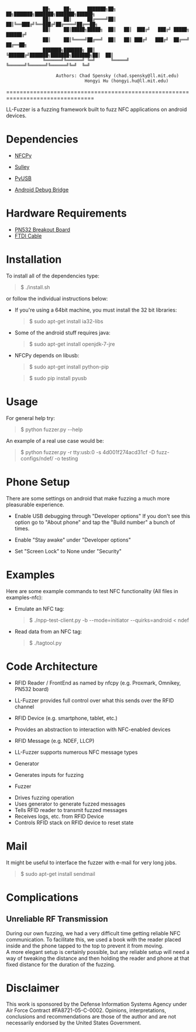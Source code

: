                   ██╗     ██╗      ███████╗██╗   ██╗███████╗███████╗███████╗██████╗ 
                  ██║     ██║      ██╔════╝██║   ██║╚══███╔╝╚══███╔╝██╔════╝██╔══██╗
                  ██║     ██║█████╗█████╗  ██║   ██║  ███╔╝   ███╔╝ █████╗  ██████╔╝
                  ██║     ██║╚════╝██╔══╝  ██║   ██║ ███╔╝   ███╔╝  ██╔══╝  ██╔══██╗
                  ███████╗███████╗ ██║     ╚██████╔╝███████╗███████╗███████╗██║  ██║
                  ╚══════╝╚══════╝ ╚═╝      ╚═════╝ ╚══════╝╚══════╝╚══════╝╚═╝  ╚═╝

                       Authors: Chad Spensky (chad.spensky@ll.mit.edu)
                                  Hongyi Hu (hongyi.hu@ll.mit.edu)

================================================================================

  LL-Fuzzer is a fuzzing framework built to fuzz NFC applications on android 
devices.


# Dependencies

  * [NFCPy](https://launchpad.net/nfcpy)

  * [Sulley](https://github.com/OpenRCE/sulley)

  * [PyUSB](http://sourceforge.net/projects/pyusb/)

  * [Android Debug Bridge](http://developer.android.com/tools/help/adb.html)
 

# Hardware Requirements

  * [PN532 Breakout Board](http://www.adafruit.com/product/364)
  * [FTDI Cable](http://www.adafruit.com/products/70)


# Installation 

To install all of the dependencies type:
  
>$ ./install.sh
  
or follow the individual instructions below:

 * If you're using a 64bit machine, you must install the 32 bit libraries:

   >$ sudo apt-get install ia32-libs

 * Some of the android stuff requires java:

   >$ sudo apt-get install openjdk-7-jre

 * NFCPy depends on libusb:

   >$ sudo apt-get install python-pip
   
   >$ sudo pip install pyusb


# Usage 

For general help try:
>$ python fuzzer.py --help

An example of a real use case would be:
>$ python fuzzer.py -r tty:usb:0 -s 4d001f274acd31cf -D fuzz-configs/ndef/ -o testing

# Phone Setup 

  There are some settings on android that make fuzzing a much more pleasurable 
  experience.

  * Enable USB debugging through "Developer options"
    If you don't see this option go to "About phone" and tap the "Build number" 
    a bunch of times.

  * Enable "Stay awake" under "Developer options"

  * Set "Screen Lock" to None under "Security"


# Examples 

Here are some example commands to test NFC functionality (All files in examples-nfc):

 * Emulate an NFC tag:
   >$ ./npp-test-client.py -b --mode=initiator --quirks=android < ndef

 * Read data from an NFC tag:
    >$ ./tagtool.py


# Code Architecture

* RFID Reader / FrontEnd as named by nfcpy (e.g. Proxmark, Omnikey, PN532
board)
 - LL-Fuzzer provides full control over what this sends over the RFID channel

* RFID Device (e.g. smartphone, tablet, etc.)
 - Provides an abstraction to interaction with NFC-enabled devices

* RFID Message (e.g. NDEF, LLCP)
 - LL-Fuzzer supports numerous NFC message types

* Generator
 - Generates inputs for fuzzing

* Fuzzer
 - Drives fuzzing operation
 - Uses generator to generate fuzzed messages
 - Tells RFID reader to transmit fuzzed messages
 - Receives logs, etc. from RFID Device
 - Controls RFID stack on RFID device to reset state

# Mail 

It might be useful to interface the fuzzer with e-mail for very long jobs.
>$ sudo apt-get install sendmail


# Complications

## Unreliable RF Transmission
During our own fuzzing, we had a very difficult time getting reliable 
NFC communication.  To facilitate this, we used a book with the reader 
placed inside and the phone tapped to the top to prevent it from moving.  
A more elegant setup is certainly possible, but any reliable setup will 
need a way of tweaking the distance and then holding the reader and 
phone at that fixed distance for the duration of the fuzzing.


# Disclaimer

This work is sponsored by the Defense Information Systems Agency under Air Force Contract #FA8721-05-C-0002.  Opinions, interpretations, conclusions and recommendations are those of the author and are not necessarily endorsed by the United States Government.
